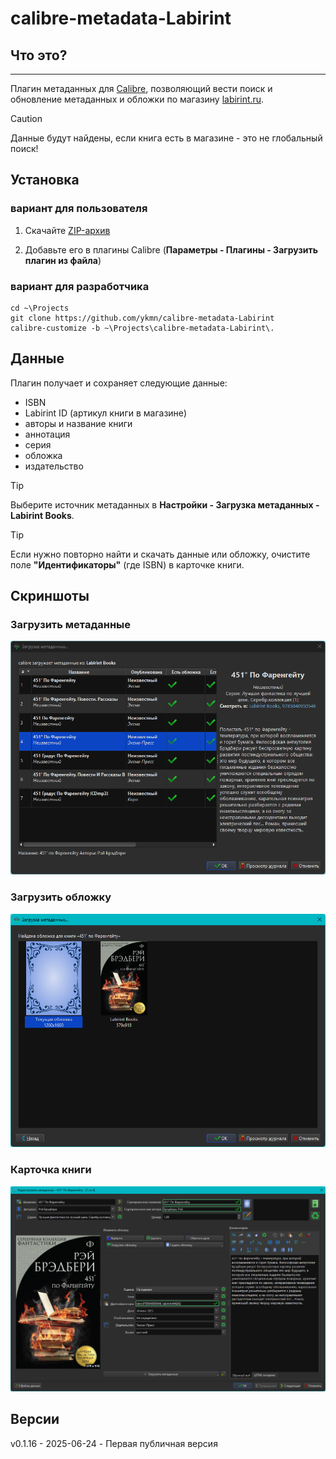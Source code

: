 ﻿# calibre-metadata-Labirint


## Что это?
-----------

Плагин метаданных для [Calibre](https://github.com/kovidgoyal/calibre), позволяющий вести поиск и обновление метаданных
и обложки по магазину [labirint.ru](https://www.labirint.ru/).

> [!CAUTION]
> Данные будут найдены, если книга есть в магазине - это не глобальный поиск!



## Установка

### вариант для пользователя

1. Скачайте [ZIP-архив](https://github.com/ykmn/calibre-metadata-labirint/releases/download/0.1.16/calibre-metadata-labirint-0.1.16.zip)

2. Добавьте его в плагины Calibre (**Параметры - Плагины - Загрузить плагин из файла**)

### вариант для разработчика

```
cd ~\Projects
git clone https://github.com/ykmn/calibre-metadata-Labirint
calibre-customize -b ~\Projects\calibre-metadata-Labirint\.
```



## Данные

Плагин получает и сохраняет следующие данные:

  * ISBN
  * Labirint ID (артикул книги в магазине)
  * авторы и название книги
  * аннотация
  * серия
  * обложка
  * издательство


  > [!TIP]
  > Выберите источник метаданных в **Настройки - Загрузка метаданных - Labirint Books**.

  > [!TIP]
  > Если нужно повторно найти и скачать данные или обложку, очистите
поле **"Идентификаторы"** (где ISBN) в карточке книги.

## Скриншоты

### Загрузить метаданные

![](images/metadata-search.png)

### Загрузить обложку

![](images/metadata-cover.png)

### Карточка книги

![](images/metadata-results.png)

## Версии

v0.1.16 - 2025-06-24 - Первая публичная версия


[buymecoffee]: https://www.tbank.ru/cf/58Tlv2umMfW
[buymecoffeebadge]: https://img.shields.io/badge/buy%20me%20a%20coffee-donate-blue.svg?style=for-the-badge

